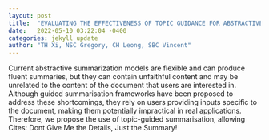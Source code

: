 ```yaml
---
layout: post
title:  "EVALUATING THE EFFECTIVENESS OF TOPIC GUIDANCE FOR ABSTRACTIVE SUMMARISATION"
date:   2022-05-10 03:22:04 -0400
categories: jekyll update
author: "TH Xi, NSC Gregory, CH Leong, SBC Vincent"
---
```

Current abstractive summarization models are flexible and can produce fluent summaries, but they can contain unfaithful content and may be unrelated to the content of the document that users are interested in. Although guided summarisation frameworks have been proposed to address these shortcomings, they rely on users providing inputs specific to the document, making them potentially impractical in real applications. Therefore, we propose the use of topic-guided summarisation, allowing Cites: Dont Give Me the Details, Just the Summary!